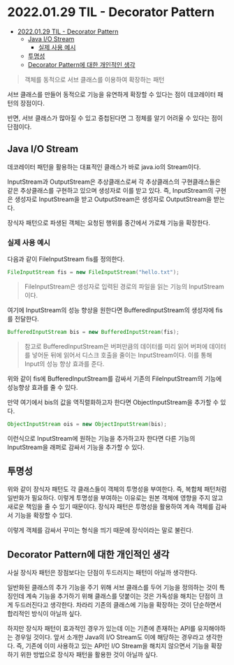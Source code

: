 # 2022.01.29 TIL - Decorator Pattern

- [2022.01.29 TIL - Decorator Pattern](#20220129-til---decorator-pattern)
  - [Java I/O Stream](#java-io-stream)
    - [실제 사용 예시](#실제-사용-예시)
  - [투명성](#투명성)
  - [Decorator Pattern에 대한 개인적인 생각](#decorator-pattern에-대한-개인적인-생각)

> 객체를 동적으로 서브 클래스를 이용하여 확장하는 패턴

서브 클래스를 만들어 동적으로 기능을 유연하게 확장할 수 있다는 점이 데코레이터 패턴의 장점이다.

반면, 서브 클래스가 많아질 수 있고 중첩된다면 그 정체를 알기 어려울 수 있다는 점이 단점이다.

## Java I/O Stream

데코레이터 패턴을 활용하는 대표적인 클래스가 바로 java.io의 Stream이다.

InputStream과 OutputStream은 추상클래스로써 각 추상클래스의 구현클래스들은 같은 추상클래스를 구현하고 있으며 생성자로 이를 받고 있다. 즉, InputStream의 구현은 생성자로 InputStream을 받고 OutputStream은 생성자로 OutputStream을 받는다.

장식자 패턴으로 파생된 객체는 요청된 행위를 중간에서 가로채 기능을 확장한다.

### 실제 사용 예시

다음과 같이 FileInputStream fis를 정의한다.

```java
FileInputStream fis = new FileInputStream("hello.txt");
```

> FileInputStream은 생성자로 입력된 경로의 파일을 읽는 기능의 InputStream이다.
> 

여기에 InputStream의 성능 향상을 원한다면 BufferedInputStream의 생성자에 fis를 전달한다.

```java
BufferedInputStream bis = new BufferedInputStream(fis);
```

> 참고로 BufferedInputStream은 버퍼만큼의 데이터를 미리 읽어 버퍼에 데이터를 넣어둔 뒤에 읽어서 디스크 호출을 줄이는 InputStream이다. 이를 통해 Input의 성능 향상 효과를 준다.
> 

위와 같이 fis에 BufferedInputStream를 감싸서 기존의 FileInputStream의 기능에 성능향상 효과를 줄 수 있다.

만약 여기에서 bis의 값을 역직렬화하고자 한다면 ObjectInputStream을 추가할 수 있다.

```java
ObjectInputStream ois = new ObjectInputStream(bis);
```

이런식으로 InputStream에 원하는 기능을 추가하고자 한다면 다른 기능의 InputStream을 래퍼로 감싸서 기능을 추가할 수 있다.

## 투명성

위와 같이 장식자 패턴도 각 클래스들이 객체의 투명성을 부여한다. 즉, 복합체 패턴처럼 일반화가 필요하다. 이렇게 투명성을 부여하는 이유로는 원본 객체에 영향을 주지 않고 새로운 책임을 줄 수 있기 때문이다. 장식자 패턴은 투명성을 활용하여 계속 객체를 감싸서 기능을 확장할 수 있다.

이렇게 객체를 감싸서 꾸미는 형식을 띄기 때문에 장식이라는 말로 불린다.

## Decorator Pattern에 대한 개인적인 생각

사실 장식자 패턴은 장점보다는 단점이 두드러지는 패턴이 아닐까 생각한다.

일반화된 클래스의 추가 기능을 주기 위해 서브 클래스를 두어 기능을 정의하는 것이 특징인데 계속 기능을 추가하기 위해 클래스를 덧붙이는 것은 가독성을 해치는 단점이 크게 두드러진다고 생각한다. 차라리 기존의 클래스에 기능을 확장하는 것이 단순하면서 합리적인 방식이 아닐까 싶다.

하지만 장식자 패턴이 효과적인 경우가 있는데 이는 기존에 존재하는 API를 유지해야하는 경우일 것이다. 앞서 소개한 Java의 I/O Stream도 이에 해당하는 경우라고 생각한다. 즉, 기존에 이미 사용하고 있는 API인 I/O Stream을 해치지 않으면서 기능을 확장하기 위한 방법으로 장식자 패턴을 활용한 것이 아닐까 싶다.